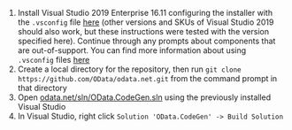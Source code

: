 1. Install Visual Studio 2019 Enterprise 16.11 configuring the installer with the `.vsconfig` file [here](./OData.CodeGen.vsconfig) (other versions and SKUs of Visual Studio 2019 should also work, but these instructions were tested with the version specified here). Continue through any prompts about components that are out-of-support. You can find more information about using `.vsconfig` files [here](https://docs.microsoft.com/en-us/visualstudio/install/import-export-installation-configurations?view=vs-2022)
2. Create a local directory for the repository, then run `git clone https://github.com/OData/odata.net.git` from the command prompt in that directory
3. Open [odata.net/sln/OData.CodeGen.sln](OData.CodeGen.sln) using the previously installed Visual Studio
4. In Visual Studio, right click `Solution 'OData.CodeGen' -> Build Solution`
